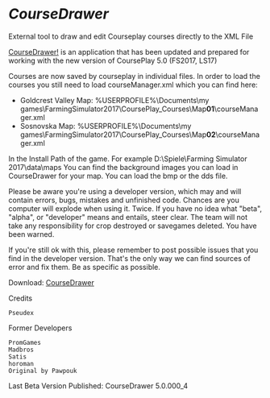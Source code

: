 
***CourseDrawer*** 
=================

External tool to draw and edit Courseplay courses directly to the XML File 

[CourseDrawer!](https://github.com/pseudex/Coursedrawer/blob/master/CourseDrawer_v5.zip) is an application that has been updated and prepared for working with the new version of CoursePlay 5.0 (FS2017, LS17)

Courses are now saved by courseplay in individual files. In order to load the courses you still need to load courseManager.xml which you can find here:
+ Goldcrest Valley Map: %USERPROFILE%\Documents\my games\FarmingSimulator2017\CoursePlay_Courses\Map**01**\courseManager.xml
+ Sosnovska Map: %USERPROFILE%\Documents\my games\FarmingSimulator2017\CoursePlay_Courses\Map**02**\courseManager.xml

In the Install Path of the game. For example D:\Spiele\Farming Simulator 2017\data\maps
You can find the background images you can load in CourseDrawer for your map. You can load the bmp or the dds file.

Please be aware you're using a developer version, which may and will contain errors, bugs, mistakes and unfinished code. Chances are you computer will explode when using it. Twice. If you have no idea what "beta", "alpha", or "developer" means and entails, steer clear. The team will not take any responsibility for crop destroyed or savegames deleted. You have been warned.

If you're still ok with this, please remember to post possible issues that you find in the developer version. That's the only way we can find sources of error and fix them. Be as specific as possible.

Download: [CourseDrawer](https://github.com/pseudex/Coursedrawer/blob/master/CourseDrawer_v5.zip)

Credits

    Pseudex  

Former Developers

    PromGames
    Madbros  
    Satis
    horoman
    Original by Pawpouk

Last Beta Version Published: CourseDrawer 5.0.000_4
